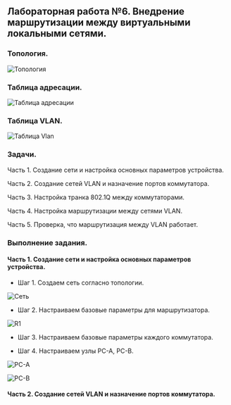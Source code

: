 ## Лабораторная работа №6. Внедрение маршрутизации между виртуальными локальными сетями.

### Топология.

![Топология](https://github.com/Shure0407/Network_engineer/assets/162669909/8c365b50-11e6-412a-845c-c4205f9b7a3b)

### Таблица адресации.

![Таблица адресации](https://github.com/Shure0407/Network_engineer/assets/162669909/42b2af2a-4c7a-46eb-8a1f-b4a16c7d7fdf)

### Таблица VLAN.

![Таблица Vlan](https://github.com/Shure0407/Network_engineer/assets/162669909/191569c1-5fbe-4fcd-aeb9-2d46b744f0ba)

### Задачи.

Часть 1. Создание сети и настройка основных параметров устройства.

Часть 2. Создание сетей VLAN и назначение портов коммутатора.

Часть 3. Настройка транка 802.1Q между коммутаторами.

Часть 4. Настройка маршрутизации между сетями VLAN.

Часть 5. Проверка, что маршрутизация между VLAN работает.

### Выполнение задания.

#### Часть 1. Создание сети и настройка основных параметров устройства.

- Шаг 1. Создаем сеть согласно топологии.

![Сеть](https://github.com/Shure0407/Network_engineer/assets/162669909/53d79953-7688-4ac3-bfe0-5159054e60ea)

- Шаг 2. Настраиваем базовые параметры для маршрутизатора.

![R1](https://github.com/Shure0407/Network_engineer/assets/162669909/e7a054f6-2015-4d17-843c-b2abff4cf328)

- Шаг 3. Настраиваем базовые параметры каждого коммутатора.




- Шаг 4. Настраиваем узлы PC-A, PC-B.

![PC-A](https://github.com/Shure0407/Network_engineer/assets/162669909/fc58bb35-010c-40d9-934f-3b7fde835425)

![PC-B](https://github.com/Shure0407/Network_engineer/assets/162669909/090d00f1-492a-4ce0-a919-9c357f3fa7e5)

#### Часть 2. Создание сетей VLAN и назначение портов коммутатора.


























































































